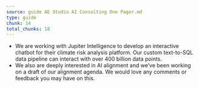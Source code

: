 ```yaml
---
source: guide AE Studio AI Consulting One Pager.md
type: guide
chunk: 14
total_chunks: 18
---
```


* We are working with Jupiter Intelligence to develop an interactive chatbot for their climate risk analysis platform. Our custom text-to-SQL data pipeline can interact with over 400 billion data points.
* We also are deeply interested in AI alignment and we’ve been working on a draft of our alignment agenda. We would love any comments or feedback you may have on this.